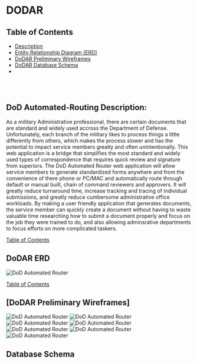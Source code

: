 # DODAR

## Table of Contents
- [Description](https://github.com/johnathancurtis/DoD-AutoRoute/blob/main/README.md#dod-automated-routing-description)
- [Entity Relationship Diagram (ERD)](https://github.com/johnathancurtis/DoD-AutoRoute/blob/main/README.md#dodar-erd)
- [DoDAR Preliminary Wireframes](https://github.com/johnathancurtis/DoD-AutoRoute/blob/main/README.md#dodar-preliminary-wireframes)
- [DoDAR Database Schema](https://github.com/johnathancurtis/DoD-AutoRoute/blob/main/README.md#database-schema)
- 

<br><br>

## DoD Automated-Routing Description:

As a military Administrative professional, there are certain documents that are standard and widely used accross the Department of Defense. Unfortunately, each branch of the military likes to process things a little differently from others, which makes the process slower and has the potential to impact service members greatly and often unintentionally. This web application is a bridge that simplifies the most standard and widely used types of correspondence that requires quick review and signature from superiors. The DoD Automated Router web application will allow service members to generate standardized forms anywhere and from the convenience of there phone or PC/MAC and automatically route through default or manual built, chain of command reviewers and approvers. It will greatly reduce turnaround time, increase tracking and tracing of individual submissions, and greatly reduce cumbersome administrative office workloads. By making a user friendly application that generates documents, the service member can quickly create a document without having to waste valuable time researching how to submit a document properly and focus on the job they were trained to do, and also allowing adminsrative departments to focus efforts on more complicated taskers. 

[Table of Contents](https://github.com/johnathancurtis/DoD-AutoRoute/blob/main/README.md#table-of-contents)

## DoDAR ERD
![DoD Automated Router](DODAR-ERD.jpeg) 

[Table of Contents](https://github.com/johnathancurtis/DoD-AutoRoute/blob/main/README.md#table-of-contents)

## [DoDAR Preliminary Wireframes]
![DoD Automated Router](Homepagewireframe1.jpg)
![DoD Automated Router](Page2.jpg)
![DoD Automated Router](Page3.jpg)
![DoD Automated Router](Page4.jpg)
![DoD Automated Router](Page5.jpg)
![DoD Automated Router](Page6.jpg)
![DoD Automated Router](Page7.jpg)

## Database Schema


